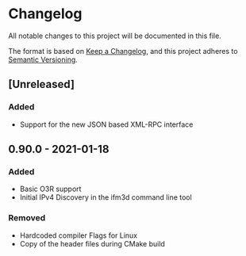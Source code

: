 # Changelog
All notable changes to this project will be documented in this file.

The format is based on [Keep a Changelog](https://keepachangelog.com/en/1.0.0/),
and this project adheres to [Semantic Versioning](https://semver.org/spec/v2.0.0.html).

## [Unreleased]

### Added
- Support for the new JSON based XML-RPC interface

## 0.90.0 - 2021-01-18

### Added

- Basic O3R support
- Initial IPv4 Discovery in the ifm3d command line tool

### Removed

- Hardcoded compiler Flags for Linux
- Copy of the header files during CMake build

